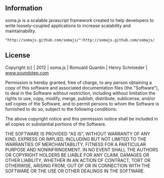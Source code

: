 ## Information

soma.js is a scalable javascript framework created to help developers to write loosely-coupled applications to increase scalability and maintainability.

	"http://somajs.github.com/somajs/":http://somajs.github.com/somajs/

## License

Copyright (c) | 2012 | soma.js | Romuald Quantin | Henry Schmieder | www.soundstep.com

Permission is hereby granted, free of charge, to any person obtaining a copy of this software and associated documentation
files (the "Software"), to deal in the Software without restriction, including without limitation the rights to use, copy,
modify, merge, publish, distribute, sublicense, and/or sell copies of the Software, and to permit persons to whom the Software
is furnished to do so, subject to the following conditions:

The above copyright notice and this permission notice shall be included in all copies or substantial portions of the Software.

THE SOFTWARE IS PROVIDED "AS IS", WITHOUT WARRANTY OF ANY KIND, EXPRESS OR IMPLIED, INCLUDING BUT NOT LIMITED TO THE WARRANTIES
OF MERCHANTABILITY, FITNESS FOR A PARTICULAR PURPOSE AND NONINFRINGEMENT. IN NO EVENT SHALL THE AUTHORS OR COPYRIGHT HOLDERS BE
LIABLE FOR ANY CLAIM, DAMAGES OR OTHER LIABILITY, WHETHER IN AN ACTION OF CONTRACT, TORT OR OTHERWISE, ARISING FROM, OUT OF OR
IN CONNECTION WITH THE SOFTWARE OR THE USE OR OTHER DEALINGS IN THE SOFTWARE.
